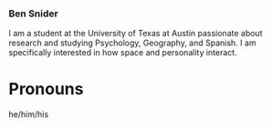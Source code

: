 ### Ben Snider

I am a student at the University of Texas at Austin passionate about research and studying Psychology, Geography, and Spanish. I am specifically interested in how space and personality interact.

# Pronouns
he/him/his


<!--
**bensnider/bensnider** is a ✨ _special_ ✨ repository because its `README.md` (this file) appears on your GitHub profile.

Here are some ideas to get you started:

- 🔭 I’m currently working on ...
- 🌱 I’m currently learning ...
- 👯 I’m looking to collaborate on ...
- 🤔 I’m looking for help with ...
- 💬 Ask me about ...
- 📫 How to reach me: ...
- 😄 Pronouns: ...
- ⚡ Fun fact: ...
-->
